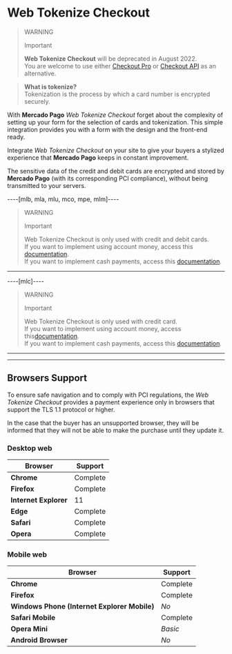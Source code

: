 
# Web Tokenize Checkout

> WARNING
>
> Important
>
> **Web Tokenize Checkout** will be deprecated in August 2022.
> <br>
> You are welcome to use either [Checkout Pro](https://www.mercadopago[FAKER][URL][DOMAIN]/developers/en/guides/online-payments/checkout-pro/introduction) or [Checkout API](https://www.mercadopago[FAKER][URL][DOMAIN]/developers/en/guides/online-payments/checkout-api/introduction) as an alternative.
> 

> **What is tokenize?**
> <br>
> Tokenization is the process by which a card number is encrypted securely.

With **Mercado Pago** *Web Tokenize Checkout* forget about the complexity of setting up your form for the selection of cards and tokenization. This simple integration provides you with a form with the design and the front-end ready.

Integrate *Web Tokenize Checkout* on your site to give your buyers a stylized experience that **Mercado Pago** keeps in constant improvement.

The sensitive data of the credit and debit cards are encrypted and stored by **Mercado Pago** (with its corresponding PCI compliance), without being transmitted to your servers.

----[mlb, mla, mlu, mco, mpe, mlm]----

> WARNING
>
> Important
> 
> Web Tokenize Checkout is only used with credit and debit cards.
> <br>
> If you want to implement using account money, access this [documentation](https://dev.mercadopago[FAKER][URL][DOMAIN]/developers/en/guides/online-payments/checkout-api/advanced-integration).
> <br>
> If you want to implement cash payments, access this [documentation](https://dev.mercadopago[FAKER][URL][DOMAIN]/developers/en/guides/online-payments/checkout-api/other-payment-ways).

------------

----[mlc]----

> WARNING
>
> Important
> 
> Web Tokenize Checkout is only used with credit card.
> <br>
> If you want to implement using account money, access this[documentation](https://dev.mercadopago[FAKER][URL][DOMAIN]/developers/en/guides/online-payments/checkout-api/advanced-integration).
> <br>
> If you want to implement cash payments, access this [documentation](https://dev.mercadopago[FAKER][URL][DOMAIN]/developers/en/guides/online-payments/checkout-api/other-payment-ways).

------------

---

## Browsers Support

To ensure safe navigation and to comply with PCI regulations, the *Web Tokenize Checkout* provides a payment experience only in browsers that support the TLS 1.1 protocol or higher.

In the case that the buyer has an unsupported browser, they will be informed that they will not be able to make the purchase until they update it.

### Desktop web

| Browser | Support |
| --- | --- |
| **Chrome** | Complete |
| **Firefox** | Complete |
| **Internet Explorer** | 11 |
| **Edge** | Complete |
| **Safari** | Complete |
| **Opera** | Complete |

### Mobile web

| Browser | Support |
| --- | --- |
| **Chrome** | Complete |
| **Firefox** | Complete |
| **Windows Phone (Internet Explorer Mobile)** | _No_ |
| **Safari Mobile** | Complete |
| **Opera Mini** | _Basic_ |
| **Android Browser** | _No_ |
